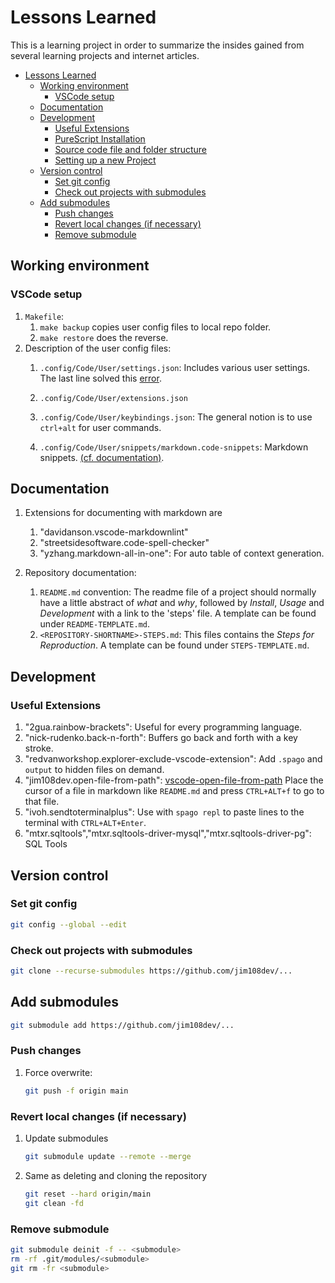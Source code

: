 # Lessons Learned

This is a learning project in order to summarize the insides gained from several learning projects and internet articles.

- [Lessons Learned](#lessons-learned)
  - [Working environment](#working-environment)
    - [VSCode setup](#vscode-setup)
  - [Documentation](#documentation)
  - [Development](#development)
    - [Useful Extensions](#useful-extensions)
    - [PureScript Installation](#purescript-installation)
    - [Source code file and folder structure](#source-code-file-and-folder-structure)
    - [Setting up a new Project](#setting-up-a-new-project)
  - [Version control](#version-control)
    - [Set git config](#set-git-config)
    - [Check out projects with submodules](#check-out-projects-with-submodules)
  - [Add submodules](#add-submodules)
    - [Push changes](#push-changes)
    - [Revert local changes (if necessary)](#revert-local-changes-if-necessary)
    - [Remove submodule](#remove-submodule)

## Working environment

### VSCode setup

1. `Makefile`:
   1. `make backup` copies user config files to local repo folder.
   1. `make restore` does the reverse.
1. Description of the user config files:
   1. `.config/Code/User/settings.json`: Includes various user settings. The last line solved this [error](https://stackoverflow.com/questions/39750674/experimental-support-for-decorators-is-a-feature-that-is-subject-to-change-in-a).

   1. `.config/Code/User/extensions.json`
   1. `.config/Code/User/keybindings.json`: The general notion is to use `ctrl+alt` for user commands.
   1. `.config/Code/User/snippets/markdown.code-snippets`: Markdown snippets. [(cf. documentation)](#documentation).

## Documentation

1. Extensions for documenting with markdown are
   1. "davidanson.vscode-markdownlint"
   1. "streetsidesoftware.code-spell-checker"
   1. "yzhang.markdown-all-in-one": For auto table of context generation.

1. Repository documentation:
   1. `README.md` convention: The readme file of a project should normally have a little abstract of *what* and *why*, followed by *Install*, *Usage* and *Development* with a link to the 'steps' file. A template can be found under `README-TEMPLATE.md`.
   1. `<REPOSITORY-SHORTNAME>-STEPS.md`: This files contains the *Steps for Reproduction*. A template can be found under `STEPS-TEMPLATE.md`.

## Development

### Useful Extensions

1. "2gua.rainbow-brackets": Useful for every programming language.
1. "nick-rudenko.back-n-forth": Buffers go back and forth with a key stroke.
2. "redvanworkshop.explorer-exclude-vscode-extension": Add `.spago` and `output` to hidden files on demand.
3. "jim108dev.open-file-from-path": [vscode-open-file-from-path](https://github.com/jim108dev/vscode-open-file-from-path) Place the cursor of a file in markdown like `README.md` and press `CTRL+ALT+f` to go to that file.
4. "ivoh.sendtoterminalplus": Use with `spago repl` to paste lines to the terminal with `CTRL+ALT+Enter`.
5. "mtxr.sqltools","mtxr.sqltools-driver-mysql","mtxr.sqltools-driver-pg": SQL Tools

## Version control

### Set git config

```sh
git config --global --edit
```

### Check out projects with submodules

```sh
git clone --recurse-submodules https://github.com/jim108dev/...
```

## Add submodules

```sh
git submodule add https://github.com/jim108dev/...
```

### Push changes

1. Force overwrite:

   ```sh
   git push -f origin main
   ```

### Revert local changes (if necessary)

1. Update submodules

   ```sh
   git submodule update --remote --merge
   ```

1. Same as deleting and cloning the repository

   ```sh
   git reset --hard origin/main
   git clean -fd
   ```

### Remove submodule

```sh
git submodule deinit -f -- <submodule>
rm -rf .git/modules/<submodule>
git rm -fr <submodule>
```
